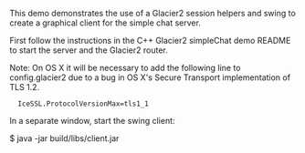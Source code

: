 This demo demonstrates the use of a Glacier2 session helpers and swing
to create a graphical client for the simple chat server.

First follow the instructions in the C++ Glacier2 simpleChat demo
README to start the server and the Glacier2 router.

Note: On OS X it will be necessary to add the following line to
      config.glacier2 due to a bug in OS X's Secure Transport
      implementation of TLS 1.2.

      IceSSL.ProtocolVersionMax=tls1_1

In a separate window, start the swing client:

$ java -jar build/libs/client.jar
